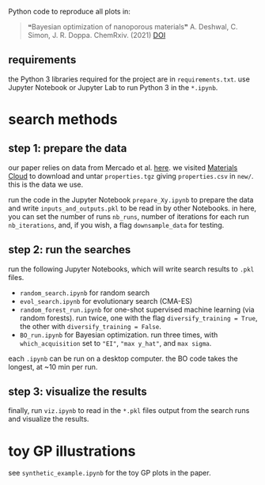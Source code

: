Python code to reproduce all plots in:

> ❝Bayesian optimization of nanoporous materials❞
> A. Deshwal, C. Simon, J. R. Doppa.
> ChemRxiv. (2021) [DOI](https://chemrxiv.org/engage/chemrxiv/article-details/60d2c7d7e211337735e056e2)

## requirements

the Python 3 libraries required for the project are in `requirements.txt`. use Jupyter Notebook or Jupyter Lab to run Python 3 in the `*.ipynb`.

# search methods

## step 1: prepare the data

our paper relies on data from Mercado et al. [here](https://pubs.acs.org/doi/10.1021/acs.chemmater.8b01425). we visited [Materials Cloud](https://archive.materialscloud.org/record/2018.0003/v2) to download and untar `properties.tgz` giving `properties.csv` in `new/`. this is the data we use.

run the code in the Jupyter Notebook `prepare_Xy.ipynb` to prepare the data and write `inputs_and_outputs.pkl` to be read in by other Notebooks. in here, you can set the number of runs `nb_runs`, number of iterations for each run `nb_iterations`, and, if you wish, a flag `downsample_data` for testing.

## step 2: run the searches

run the following Jupyter Notebooks, which will write search results to `.pkl` files.
* `random_search.ipynb` for random search
* `evol_search.ipynb` for evolutionary search (CMA-ES)
* `random_forest_run.ipynb` for one-shot supervised machine learning (via random forests). run twice, one with the flag `diversify_training = True`, the other with `diversify_training = False`.
* `BO_run.ipynb` for Bayesian optimization. run three times, with `which_acquisition` set to `"EI"`, `"max y_hat"`, and `max sigma`.

each `.ipynb` can be run on a desktop computer. the BO code takes the longest, at ~10 min per run.

## step 3: visualize the results

finally, run `viz.ipynb` to read in the `*.pkl` files output from the search runs and visualize the results.


# toy GP illustrations
see `synthetic_example.ipynb` for the toy GP plots in the paper.

